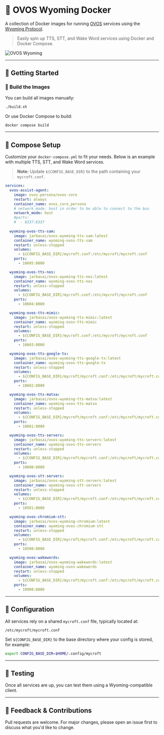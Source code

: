 # 🐳 OVOS Wyoming Docker

A collection of Docker images for running [OVOS](https://openvoiceos.org) services using the [Wyoming Protocol](https://github.com/Rhasspy/wyoming).

> Easily spin up TTS, STT, and Wake Word services using Docker and Docker Compose.

![OVOS Wyoming](https://github.com/user-attachments/assets/cc5e69ae-7549-45a9-a48f-94d57d07129c)

---

## 🚀 Getting Started

### 🔧 Build the Images

You can build all images manually:

```bash
./build.sh
```

Or use Docker Compose to build:

```bash
docker compose build
```

---

## 🧩 Compose Setup

Customize your `docker-compose.yml` to fit your needs. Below is an example with multiple TTS, STT, and Wake Word services.

> **Note:** Update `${CONFIG_BASE_DIR}` to the path containing your `mycroft.conf`.

```yaml
services:
  ovos-assist-agent:
    image: ovos-persona/ovos-core
    restart: always
    container_name: ovos_core_persona
    # network_mode: host in order to be able to connect to the bus
    network_mode: host
    #ports:
    #  - 8337:8337
    
  wyoming-ovos-tts-sam:
    image: jarbasai/ovos-wyoming-tts-sam:latest
    container_name: wyoming-ovos-tts-sam
    restart: unless-stopped
    volumes:
      - ${CONFIG_BASE_DIR}/mycroft.conf:/etc/mycroft/mycroft.conf
    ports:
      - 10605:8080

  wyoming-ovos-tts-nos:
    image: jarbasai/ovos-wyoming-tts-nos:latest
    container_name: wyoming-ovos-tts-nos
    restart: unless-stopped
    volumes:
      - ${CONFIG_BASE_DIR}/mycroft.conf:/etc/mycroft/mycroft.conf
    ports:
      - 10604:8080

  wyoming-ovos-tts-mimic:
    image: jarbasai/ovos-wyoming-tts-mimic:latest
    container_name: wyoming-ovos-tts-mimic
    restart: unless-stopped
    volumes:
      - ${CONFIG_BASE_DIR}/mycroft.conf:/etc/mycroft/mycroft.conf
    ports:
      - 10603:8080

  wyoming-ovos-tts-google-tx:
    image: jarbasai/ovos-wyoming-tts-google-tx:latest
    container_name: wyoming-ovos-tts-google-tx
    restart: unless-stopped
    volumes:
      - ${CONFIG_BASE_DIR}/mycroft/mycroft.conf:/etc/mycroft/mycroft.conf
    ports:
      - 10602:8080

  wyoming-ovos-tts-matxa:
    image: jarbasai/ovos-wyoming-tts-matxa:latest
    container_name: wyoming-ovos-tts-matxa
    restart: unless-stopped
    volumes:
      - ${CONFIG_BASE_DIR}/mycroft/mycroft.conf:/etc/mycroft/mycroft.conf
    ports:
      - 10601:8080

  wyoming-ovos-tts-servers:
    image: jarbasai/ovos-wyoming-tts-servers:latest
    container_name: wyoming-ovos-tts-servers
    restart: unless-stopped
    volumes:
      - ${CONFIG_BASE_DIR}/mycroft/mycroft.conf:/etc/mycroft/mycroft.conf
    ports:
      - 10600:8080

  wyoming-ovos-stt-servers:
    image: jarbasai/ovos-wyoming-stt-servers:latest
    container_name: wyoming-ovos-stt-servers
    restart: unless-stopped
    volumes:
      - ${CONFIG_BASE_DIR}/mycroft/mycroft.conf:/etc/mycroft/mycroft.conf
    ports:
      - 10501:8080

  wyoming-ovos-chromium-stt:
    image: jarbasai/ovos-wyoming-chromium:latest
    container_name: wyoming-ovos-chromium-stt
    restart: unless-stopped
    volumes:
      - ${CONFIG_BASE_DIR}/mycroft/mycroft.conf:/etc/mycroft/mycroft.conf
    ports:
      - 10500:8080

  wyoming-ovos-wakewords:
    image: jarbasai/ovos-wyoming-wakewords:latest
    container_name: wyoming-ovos-wakewords
    restart: unless-stopped
    volumes:
      - ${CONFIG_BASE_DIR}/mycroft/mycroft.conf:/etc/mycroft/mycroft.conf
    ports:
      - 10900:8080
```

---

## 📁 Configuration

All services rely on a shared `mycroft.conf` file, typically located at:

```
/etc/mycroft/mycroft.conf
```

Set `${CONFIG_BASE_DIR}` to the base directory where your config is stored, for example:

```bash
export CONFIG_BASE_DIR=$HOME/.config/mycroft
```

---

## 🧪 Testing

Once all services are up, you can test them using a Wyoming-compatible client.

---

## 💬 Feedback & Contributions

Pull requests are welcome. For major changes, please open an issue first to discuss what you'd like to change.
